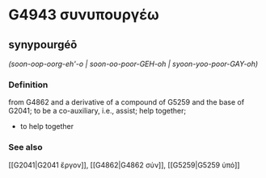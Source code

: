 # G4943 συνυπουργέω

## synypourgéō

_(soon-oop-oorg-eh'-o | soon-oo-poor-GEH-oh | syoon-yoo-poor-GAY-oh)_

### Definition

from G4862 and a derivative of a compound of G5259 and the base of G2041; to be a co-auxiliary, i.e., assist; help together; 

- to help together

### See also

[[G2041|G2041 ἔργον]], [[G4862|G4862 σύν]], [[G5259|G5259 ὑπό]]
